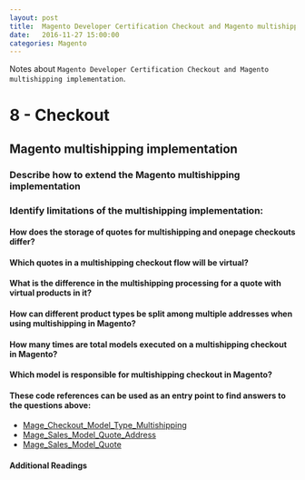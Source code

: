 ```yaml
---
layout: post
title:  Magento Developer Certification Checkout and Magento multishipping implementation
date:   2016-11-27 15:00:00
categories: Magento
---
```


Notes about `Magento Developer Certification Checkout and Magento multishipping implementation`.

8 - Checkout
============

Magento multishipping implementation
------------

### Describe how to extend the Magento multishipping implementation

### Identify limitations of the multishipping implementation:

#### How does the storage of quotes for multishipping and onepage checkouts differ?

#### Which quotes in a multishipping checkout flow will be virtual?

#### What is the difference in the multishipping processing for a quote with virtual products in it?

#### How can different product types be split among multiple addresses when using multishipping in Magento?

#### How many times are total models executed on a multishipping checkout in Magento?

#### Which model is responsible for multishipping checkout in Magento?

#### These code references can be used as an entry point to find answers to the questions above:

* [Mage_Checkout_Model_Type_Multishipping][Mage_Checkout_Model_Type_Multishipping]
* [Mage_Sales_Model_Quote_Address][Mage_Sales_Model_Quote_Address]
* [Mage_Sales_Model_Quote][Mage_Sales_Model_Quote]

#### Additional Readings


[Mage_Checkout_Model_Type_Multishipping]:https://github.com/AndersWik/Magento-1x/blob/master/app/code/core/Mage/Checkout/Model/Type/Multishipping.php
[Mage_Sales_Model_Quote_Address]:https://github.com/AndersWik/Magento-1x/blob/master/app/code/core/Mage/Sales/Model/Quote/Address.php
[Mage_Sales_Model_Quote]:https://github.com/AndersWik/Magento-1x/blob/master/app/code/core/Mage/Sales/Model/Quote.php
